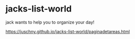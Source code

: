 # jacks-list-world
jack wants to help you to organize your day!



https://juschny.github.io/jacks-list-world/paginadetareas.html
